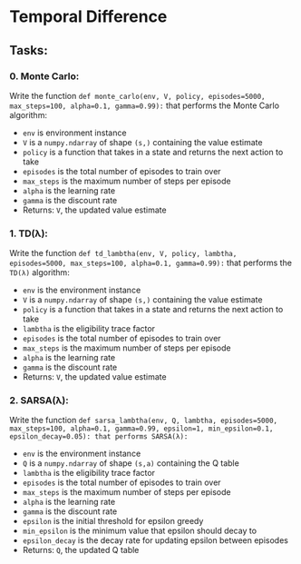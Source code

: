 # Temporal Difference

## Tasks:

### 0. Monte Carlo:
Write the function ``def monte_carlo(env, V, policy, episodes=5000, max_steps=100, alpha=0.1, gamma=0.99):`` that performs the Monte Carlo algorithm:

- ``env`` is environment instance
- ``V`` is a ``numpy.ndarray`` of shape ``(s,)`` containing the value estimate
- ``policy`` is a function that takes in a state and returns the next action to take
- ``episodes`` is the total number of episodes to train over
- ``max_steps`` is the maximum number of steps per episode
- ``alpha`` is the learning rate
- ``gamma`` is the discount rate
- Returns: ``V``, the updated value estimate

### 1. TD(λ):
Write the function ``def td_lambtha(env, V, policy, lambtha, episodes=5000, max_steps=100, alpha=0.1, gamma=0.99):`` that performs the ``TD(λ)`` algorithm:

- ``env`` is the environment instance
- ``V`` is a ``numpy.ndarray`` of shape ``(s,)`` containing the value estimate
- ``policy`` is a function that takes in a state and returns the next action to take
- ``lambtha`` is the eligibility trace factor
- ``episodes`` is the total number of episodes to train over
- ``max_steps`` is the maximum number of steps per episode
- ``alpha`` is the learning rate
- ``gamma`` is the discount rate
- Returns: ``V``, the updated value estimate

### 2. SARSA(λ):
Write the function ``def sarsa_lambtha(env, Q, lambtha, episodes=5000, max_steps=100, alpha=0.1, gamma=0.99, epsilon=1, min_epsilon=0.1, epsilon_decay=0.05): that performs SARSA(λ):``

- ``env`` is the environment instance
- ``Q`` is a ``numpy.ndarray`` of shape ``(s,a)`` containing the Q table
- ``lambtha`` is the eligibility trace factor
- ``episodes`` is the total number of episodes to train over
- ``max_steps`` is the maximum number of steps per episode
- ``alpha`` is the learning rate
- ``gamma`` is the discount rate
- ``epsilon`` is the initial threshold for epsilon greedy
- ``min_epsilon`` is the minimum value that epsilon should decay to
- ``epsilon_decay`` is the decay rate for updating epsilon between episodes
- Returns: ``Q``, the updated Q table
